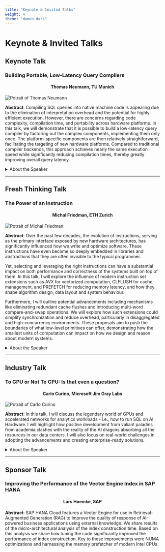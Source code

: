 ```yaml
---
title: "Keynote & Invited Talks"
weight: 4
theme: "damon-dark"
---
```


# Keynote & Invited Talks

## Keynote Talk
### Building Portable, Low-Latency Query Compilers
<h4 style="text-align: center;">Thomas Neumann, TU Munich</h4>

![Potrait of Thomas Neumann](/img/thomas_neumann.jpg)

**Abstract**: Compiling SQL queries into native machine code is appealing due to the elimination of interpretation overhead and the potential for highly efficient execution. However, there are concerns regarding code complexity, compilation time, and portability across hardware platforms. In this talk, we will demonstrate that it is possible to build a low-latency query compiler by factoring out the complex components, implementing them only once. The platform-specific components are then relatively straightforward, facilitating the targeting of new hardware platforms. Compared to traditional compiler backends, this approach achieves nearly the same execution speed while significantly reducing compilation times, thereby greatly improving overall query latency.

<details>
  <summary>About the Speaker</summary>
  Thomas Neumann is a full professor in the Department of Computer Science
at the Technical University of Munich. After his PhD in Computer Science
at the University of Mannheim in 2005, he was Senior Researcher at the
Max-Planck Institute for Informatics in Saarbrücken until 2010. His
research interests are in the areas of database systems, query
processing, and query optimization. He received the VLDB Early Career Award
in 2014, an ERC Consolidator Grant in 2016, and the Gottfried Wilhelm Leibniz Prize in 2020.
</details>

--- 

## Fresh Thinking Talk

### The Power of an Instruction
<h4 style="text-align: center;">Michal Friedman, ETH Zurich</h4>

![Potrait of Michal Friedman](/img/michal_friedman.jpg)

**Abstract**: Over the past few decades, the evolution of instructions, serving as the primary interface exposed by new hardware architectures, has significantly influenced how we write and optimize software. These instructions have even become so deeply embedded in libraries and abstractions that they are often invisible to the typical programmer.

Yet, selecting and leveraging the right instructions can have a substantial impact on both performance and correctness of the systems built on top of them. In this talk, I will explore the influence of modern instruction set extensions such as AVX for vectorized computation, CLFLUSH for cache management, and PREFETCH for reducing memory latency, and how they shape algorithm design, data layout and system behaviour.

Furthermore, I will outline potential advancements including mechanisms like eliminating redundant cache flushes and introducing multi-word compare-and-swap operations. We will explore how such extensions could simplify synchronization and reduce overhead, particularly in disaggregated and high-concurrency environments. These proposals aim to push the boundaries of what low-level primitives can offer, demonstrating how the smallest units of computation can impact on how we design and reason about modern systems.

<details>
  <summary>About the Speaker</summary>
  Michal Friedman is an Assistant Professor at the Systems Group at the department of Computer Science of ETH Zurich. Her research interests include systems, concurrent computing, programming languages and sustainable computing. Her research focuses on designing system fundamentals, across software and hardware, to improve the performance and efficiency while guaranteeing correctness of next-generation computing platforms and emerging technologies. Prior to that, she did a postdoc at the System Group. She completed her Ph.D. in Computer Science at the Technion and was generously supported by the Azrieli Foundation Fellowship. She completed her BSc summa cum laude at the Computer Science Department at the Technion as well.
</details>

--- 

## Industry Talk

### To GPU or Not To GPU: Is that even a question? 
<h4 style="text-align: center;">Carlo Curino, Microsoft Jim Gray Labs</h4>

![Potrait of Carlo Curino](/img/Carlo-Curino-2.jpg)

**Abstract**: In this talk, I will discuss the legendary world of GPUs and accelerated networks for analytics workloads - i.e., how to run SQL on AI Hardware. I will highlight how positive development from valiant paladins from academia clashes with the reality of the AI dragons absorbing all the resources in our data centers. I will also focus on real-world challenges in adopting the advancements and creating enterprise-ready solutions.
<details>
  <summary>About the Speaker</summary>
  Carlo Curino is the Partner Director of Research leading the Microsoft Gray Systems Lab (GSL), an applied research group working at the intersection of Databases/Systems/Machine Learning as part of Azure Data. Before this Carlo was a Principal Scientist working on large-scale distributed systems, with a focus on scheduling for BigData clusters; this line of research was co-developed with several team members and open-sourced as part of Apache Hadoop/YARN. Intrinsically, this research work enables us to operate the largest YARN clusters in the world (deployed on 250k + servers within Microsoft). Prior to joining Microsoft he was a Research Scientist at Yahoo!, primarily working entity deduplication and scale and mobile+cloud platforms. Carlo spent two years as a Post Doc Associate at CSAIL MIT working with Prof. Samuel Madden and Prof. Hari Balakrishnan, working on relational databases in the cloud. At MIT he also served as the primary lecturer for the course on databases CS630, taught in collaboration with Mike Stonebraker. Carlo received a Bachelor in Computer Science at Politecnico di Milano. He participated in a joint project between University of Illinois at Chicago (UIC) and Politecnico di Milano, obtaining a Master Degree in Computer Science at UIC and the Laurea Specialistica (cum laude) in Politecnico di Milano. During the PhD at Politecnico di Milano advised by Letizia Tanca, Carlo spent two years as a visiting researcher at UCLA.
</details>

--- 

## Sponsor Talk

### Improving the Performance of the Vector Engine Index in SAP HANA
<h4 style="text-align: center;">Lars Hoemke, SAP</h4>

**Abstract**: SAP HANA Cloud features a Vector Engine for use in Retrieval-Augmented Generation (RAG) to improve the quality of response of AI-powered business applications using external knowledge. We share results of the micro-architectural analysis of the index construction time.  Based on this analysis we share how tuning the code significantly improved the performance of index construction.  Key to these improvements were NUMA optimizations and harnessing the memory prefetcher of modern Intel CPUs.
